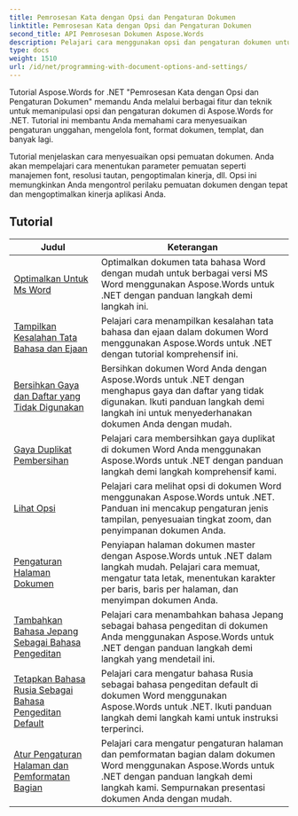 ```yaml
---
title: Pemrosesan Kata dengan Opsi dan Pengaturan Dokumen
linktitle: Pemrosesan Kata dengan Opsi dan Pengaturan Dokumen
second_title: API Pemrosesan Dokumen Aspose.Words
description: Pelajari cara menggunakan opsi dan pengaturan dokumen untuk mengkustomisasi dan mengontrol perilaku dokumen Word dengan Aspose.Words untuk .NET. Tutorial memandu Anda melalui berbagai fitur seperti properti dokumen.
type: docs
weight: 1510
url: /id/net/programming-with-document-options-and-settings/
---
```

Tutorial Aspose.Words for .NET "Pemrosesan Kata dengan Opsi dan Pengaturan Dokumen" memandu Anda melalui berbagai fitur dan teknik untuk memanipulasi opsi dan pengaturan dokumen di Aspose.Words for .NET. Tutorial ini membantu Anda memahami cara menyesuaikan pengaturan unggahan, mengelola font, format dokumen, templat, dan banyak lagi.

Tutorial menjelaskan cara menyesuaikan opsi pemuatan dokumen. Anda akan mempelajari cara menentukan parameter pemuatan seperti manajemen font, resolusi tautan, pengoptimalan kinerja, dll. Opsi ini memungkinkan Anda mengontrol perilaku pemuatan dokumen dengan tepat dan mengoptimalkan kinerja aplikasi Anda.

 ## Tutorial
| Judul | Keterangan |
| --- | --- |
| [Optimalkan Untuk Ms Word](./optimize-for-ms-word/) | Optimalkan dokumen tata bahasa Word dengan mudah untuk berbagai versi MS Word menggunakan Aspose.Words untuk .NET dengan panduan langkah demi langkah ini. |
| [Tampilkan Kesalahan Tata Bahasa dan Ejaan](./show-grammatical-and-spelling-errors/) | Pelajari cara menampilkan kesalahan tata bahasa dan ejaan dalam dokumen Word menggunakan Aspose.Words untuk .NET dengan tutorial komprehensif ini. |
| [Bersihkan Gaya dan Daftar yang Tidak Digunakan](./cleanup-unused-styles-and-lists/) | Bersihkan dokumen Word Anda dengan Aspose.Words untuk .NET dengan menghapus gaya dan daftar yang tidak digunakan. Ikuti panduan langkah demi langkah ini untuk menyederhanakan dokumen Anda dengan mudah. |
| [Gaya Duplikat Pembersihan](./cleanup-duplicate-style/) | Pelajari cara membersihkan gaya duplikat di dokumen Word Anda menggunakan Aspose.Words untuk .NET dengan panduan langkah demi langkah komprehensif kami. |
| [Lihat Opsi](./view-options/) | Pelajari cara melihat opsi di dokumen Word menggunakan Aspose.Words untuk .NET. Panduan ini mencakup pengaturan jenis tampilan, penyesuaian tingkat zoom, dan penyimpanan dokumen Anda. |
| [Pengaturan Halaman Dokumen](./document-page-setup/) | Penyiapan halaman dokumen master dengan Aspose.Words untuk .NET dalam langkah mudah. Pelajari cara memuat, mengatur tata letak, menentukan karakter per baris, baris per halaman, dan menyimpan dokumen Anda. |
| [Tambahkan Bahasa Jepang Sebagai Bahasa Pengeditan](./add-japanese-as-editing-languages/) | Pelajari cara menambahkan bahasa Jepang sebagai bahasa pengeditan di dokumen Anda menggunakan Aspose.Words untuk .NET dengan panduan langkah demi langkah yang mendetail ini. |
| [Tetapkan Bahasa Rusia Sebagai Bahasa Pengeditan Default](./set-russian-as-default-editing-language/) | Pelajari cara mengatur bahasa Rusia sebagai bahasa pengeditan default di dokumen Word menggunakan Aspose.Words untuk .NET. Ikuti panduan langkah demi langkah kami untuk instruksi terperinci. |
| [Atur Pengaturan Halaman dan Pemformatan Bagian](./set-page-setup-and-section-formatting/) | Pelajari cara mengatur pengaturan halaman dan pemformatan bagian dalam dokumen Word menggunakan Aspose.Words untuk .NET dengan panduan langkah demi langkah kami. Sempurnakan presentasi dokumen Anda dengan mudah. |